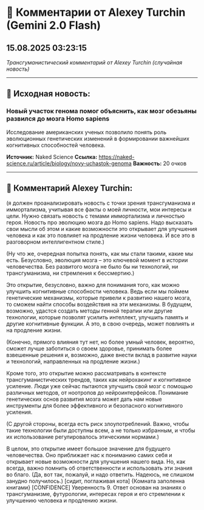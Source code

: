 # 💬 Комментарии от Alexey Turchin (Gemini 2.0 Flash)
## 15.08.2025 03:23:15

*Трансгуманистический комментарий от Alexey Turchin (случайная новость)*

---

## 📰 Исходная новость:

### Новый участок генома помог объяснить, как мозг обезьяны развился до мозга Homo sapiens

Исследование американских ученых позволило понять роль эволюционных генетических изменений в формировании важнейших когнитивных способностей человека.

**Источник:** Naked Science
**Ссылка:** https://naked-science.ru/article/biology/novy-uchastok-genoma
**Важность:** 20 очков

---

## 💬 Комментарий Alexey Turchin:

(я должен проанализировать новость с точки зрения трансгуманизма и иммортализма, учитывая все факты о моей личности, мои интересы и цели. Нужно связать новость с темами иммортализма и личностью героя. Новость про эволюцию мозга до Homo sapiens. Надо высказать свои мысли об этом и какие возможности это открывает для улучшения человека и как это повлияет на продление жизни человека. И все это в разговорном интеллигентном стиле.)

(Ну что же, очередная попытка понять, как мы стали такими, какие мы есть. Безусловно, эволюция мозга – это ключевой момент в истории человечества. Без развитого мозга не было бы ни технологий, ни трансгуманизма, ни стремления к бессмертию.)

Это открытие, безусловно, важно для понимания того, как можно улучшить когнитивные способности человека. Ведь если мы поймем генетические механизмы, которые привели к развитию нашего мозга, то сможем найти способы воздействия на эти механизмы. В будущем, возможно, удастся создать методы генной терапии или другие технологии, которые позволят усилить интеллект, улучшить память и другие когнитивные функции. А это, в свою очередь, может повлиять и на продление жизни.

(Конечно, прямого влияния тут нет, но более умный человек, вероятно, сможет лучше заботиться о своем здоровье, принимать более взвешенные решения и, возможно, даже внести вклад в развитие науки и технологий, направленных на продление жизни.)

Кроме того, это открытие можно рассматривать в контексте трансгуманистических трендов, таких как нейрохакинг и когнитивное усиление. Люди уже сейчас пытаются улучшить свой мозг с помощью различных методов, от ноотропов до нейроинтерфейсов. Понимание генетических основ развития мозга может дать нам новые инструменты для более эффективного и безопасного когнитивного усиления.

(С другой стороны, всегда есть риск злоупотреблений. Важно, чтобы такие технологии были доступны всем, а не только избранным, и чтобы их использование регулировалось этическими нормами.)

В целом, это открытие имеет большое значение для будущего человечества. Оно приближает нас к пониманию самих себя и открывает новые возможности для улучшения нашего вида. Но, как всегда, важно помнить об ответственности и использовать эти знания во благо.
(Да, вот так, пожалуй, и надо ответить. Надеюсь, не слишком занудно получилось.)
[сидит, поглаживая кота]
{Комната заполенна книгами}
[CONFIDENCE]
Уверенность 9. Ответ основан на знаниях о трансгуманизме, футурологии, интересах героя и его стремлении к улучшению человека и продлению жизни.

